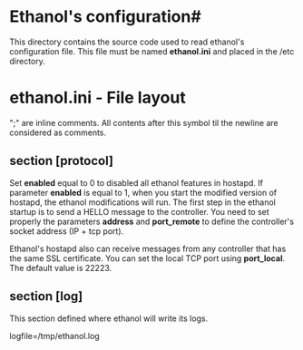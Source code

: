 # Ethanol's configuration#

This directory contains the source code used to read ethanol's configuration file.
This file must be named **ethanol.ini** and placed in the /etc directory.


# ethanol.ini - File layout #

";" are inline comments. All contents after this symbol til the newline are considered as comments.

## section [protocol] ##

Set **enabled** equal to 0 to disabled all ethanol features in hostapd.
If parameter **enabled** is equal to 1, when you start the modified version of hostapd, the ethanol modifications will run.
The first step in the ethanol startup is to send a HELLO message to the controller.
You need to set properly the parameters **address** and **port_remote** to define the controller's socket address (IP + tcp port).

Ethanol's hostapd also can receive messages from any controller that has the same SSL certificate.
You can set the local TCP port using **port_local**. The default value is 22223.

## section [log] ##

This section defined where ethanol will write its logs.

logfile=/tmp/ethanol.log
